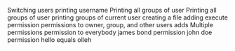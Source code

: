 Switching users
printing username
Printing all groups of user
Printing all groups of user
printing groups of current user
creating a file
adding execute permission
permissions to owner, group, and other users
adds Multiple permissions
permission to everybody
james bond permission
john doe permission
hello equals olleh
